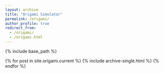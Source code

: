 ```yaml
---
layout: archive
title: "Origami Simulator"
permalink: /origami/
author_profile: true
redirect_from:
  - /origami/
  - /origami.html
---
```


{% include base_path %}

{% for post in site.origami.current %}
  {% include archive-single.html %}
{% endfor %}
